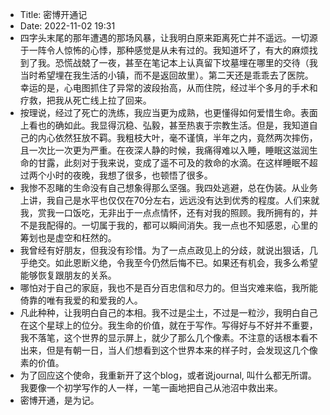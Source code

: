 - Title: 密博开通记
- Date: 2022-11-02 19:31
- 四字头末尾的那年遭遇的那场风暴，让我明白原来距离死亡并不遥远。一切源于一阵令人惊怖的心悸，那种感觉是从未有过的。我知道坏了，有大的麻烦找到了我。恐慌战兢了一夜，甚至在笔记本上认真留下坟墓埋在哪里的交待（我当时希望埋在我生活的小镇，而不是返回故里）。第二天还是乖乖去了医院。幸运的是，心电图抓住了异常的波段抬高，从而住院，经过半个多月的手术和疗救，把我从死亡线上拉了回来。
- 按理说，经过了死亡的洗练，我应当更为成熟，也更懂得如何爱惜生命。表面上看也的确如此。我显得沉稳、弘毅，甚至热衷于宗教生活。但是，我知道自己的内心依然狂放不羁。我粗枝大叶，毫不谨慎，半年之内，竟然两次摔伤，且一次比一次更为严重。在夜深人静的时候，我痛得难以入睡，睡眠这滋润生命的甘露，此刻对于我来说，变成了遥不可及的救命的水滴。在这样睡眠不超过两个小时的夜晚，我想了很多，也顿悟了很多。
- 我惨不忍睹的生命没有自己想象得那么坚强。我四处逃避，总在伪装。从业务上讲，我自己是水平也仅仅在70分左右，远远没有达到优秀的程度。人们来就我，赏我一口饭吃，无非出于一点点情怀，还有对我的照顾。我所拥有的，并不是我配得的。一切属于我的，都可以瞬间消失。我一点也不知感恩，心里的筹划也是虚空和枉然的。
- 我曾经有好朋友，但我没有珍惜。为了一点点政见上的分歧，就说出狠话，几乎绝交。如此恩断义绝，令我至今仍然后悔不已。如果还有机会，我多么希望能够恢复跟朋友的关系。
- 哪怕对于自己的家庭，我也不是百分百忠信和尽力的。但当灾难来临，我所能倚靠的唯有我爱的和爱我的人。
- 凡此种种，让我明白自己的本相。我不过是尘土，不过是一粒沙，我明白自己在这个星球上的位分。我生命的价值，就在于写作。写得好与不好并不重要，我不落笔，这个世界的显示屏上，就少了那么几个像素。不注意的话根本看不出来，但是有朝一日，当人们想看到这个世界本来的样子时，会发现这几个像素的价值。
- 为了回应这个使命，我重新开了这个blog，或者说journal, 叫什么都无所谓。我要像一个初学写作的人一样，一笔一画地把自己从池沼中救出来。
- 密博开通，是为记。
